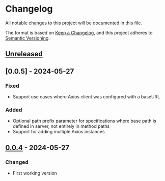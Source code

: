 # Changelog

All notable changes to this project will be documented in this file.

The format is based on [Keep a Changelog](https://keepachangelog.com/en/1.1.0/),
and this project adheres to [Semantic Versioning](https://semver.org/spec/v2.0.0.html).

## [Unreleased]

## [0.0.5] - 2024-05-27

### Fixed
- Support use cases where Axios client was configured with a baseURL

### Added
- Optional path prefix parameter for specifications where base path is defined in server, not entirely in method paths
- Support for adding multiple Axios instances

## [0.0.4] - 2024-05-27

### Changed

- First working version


[unreleased]: https://github.com/berlund/openapiCoverage/compare/v0.0.4...HEAD
[0.0.4]: https://github.com/berlund/openapicoverage/releases/tag/v0.0.4
